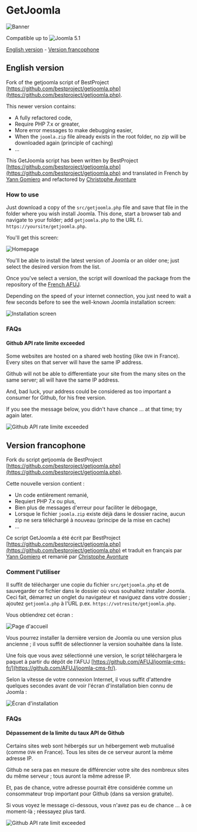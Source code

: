 # GetJoomla

![Banner](./banner.svg)

Compatible up to ![Joomla 5.1](https://img.shields.io/badge/joomla-5.1-brightgreen?style=flat)

[English version](#english-version) - [Version francophone](#version-francophone)

## English version

Fork of the getjoomla script of BestProject [https://github.com/bestproject/getjoomla.php](https://github.com/bestproject/getjoomla.php).

This newer version contains:

* A fully refactored code,
* Require PHP 7.x or greater,
* More error messages to make debugging easier,
* When the `joomla.zip` file already exists in the root folder, no zip will be downloaded again (principle of caching)
* ...

This GetJoomla script has been written by BestProject [https://github.com/bestproject/getjoomla.php](https://github.com/bestproject/getjoomla.php) and translated in French by [Yann Gomiero](https://github.com/YGomiero) and refactored by [Christophe Avonture](https://github.com/cavo789)

### How to use

Just download a copy of the `src/getjoomla.php` file and save that file in the folder where you wish install Joomla. This done, start a browser tab and navigate to your folder; add `getjoomla.php` to the URL f.i. `https://yoursite/getjoomla.php`.

You'll get this screen:

![Homepage](./images/accueil.png)

You'll be able to install the latest version of Joomla or an older one; just select the desired version from the list.

Once you've select a version, the script will download the package from the repository of the [French AFUJ](https://github.com/AFUJ/joomla-cms-fr/).

Depending on the speed of your internet connection, you just need to wait a few seconds before to see the well-known Joomla installation screen:

![Installation screen](./images/installation.png)

### FAQs

#### Github API rate limite exceeded

Some websites are hosted on a shared web hosting (like `OVH` in France). Every sites on that server will have the same IP address. 

Github will not be able to differentiate your site from the many sites on the same server; all will have the same IP address.

And, bad luck, your address could be considered as too important a consumer for Github, for his free version.

If you see the message below, you didn't have chance ... at that time; try again later.

![Github API rate limite exceeded](./images/rate_limit_exceeded.png)

## Version francophone

Fork du script getjoomla de BestProject [https://github.com/bestproject/getjoomla.php](https://github.com/bestproject/getjoomla.php).

Cette nouvelle version contient :

* Un code entièrement remanié,
* Requiert PHP 7.x ou plus,
* Bien plus de messages d'erreur pour faciliter le débogage,
* Lorsque le fichier `joomla.zip` existe déjà dans le dossier racine, aucun zip ne sera téléchargé à nouveau (principe de la mise en cache)
* ...

Ce script GetJoomla a été écrit par BestProject [https://github.com/bestproject/getjoomla.php](https://github.com/bestproject/getjoomla.php) et traduit en français par [Yann Gomiero](https://github.com/YGomiero) et remanié par [Christophe Avonture](https://github.com/cavo789)

### Comment l'utiliser

Il suffit de télécharger une copie du fichier `src/getjoomla.php` et de sauvegarder ce fichier dans le dossier où vous souhaitez installer Joomla. Ceci fait, démarrez un onglet du navigateur et naviguez dans votre dossier ; ajoutez `getjoomla.php` à l'URL p.ex. `https://votresite/getjoomla.php`.

Vous obtiendrez cet écran :

![Page d'accueil](./images/accueil.png)

Vous pourrez installer la dernière version de Joomla ou une version plus ancienne ; il vous suffit de sélectionner la version souhaitée dans la liste.

Une fois que vous avez sélectionné une version, le script téléchargera le paquet à partir du dépôt de l'AFUJ [https://github.com/AFUJ/joomla-cms-fr/](https://github.com/AFUJ/joomla-cms-fr/).

Selon la vitesse de votre connexion Internet, il vous suffit d'attendre quelques secondes avant de voir l'écran d'installation bien connu de Joomla :

![Écran d'installation](./images/installation.png)

### FAQs

#### Dépassement de la limite du taux API de Github

Certains sites web sont hébergés sur un hébergement web mutualisé (comme `OVH` en France). Tous les sites de ce serveur auront la même adresse IP.

Github ne sera pas en mesure de différencier votre site des nombreux sites du même serveur ; tous auront la même adresse IP.

Et, pas de chance, votre adresse pourrait être considérée comme un consommateur trop important pour Github (dans sa version gratuite).

Si vous voyez le message ci-dessous, vous n'avez pas eu de chance ... à ce moment-là ; réessayez plus tard.

![Github API rate limit exceeded](./images/rate_limit_exceeded.png)

